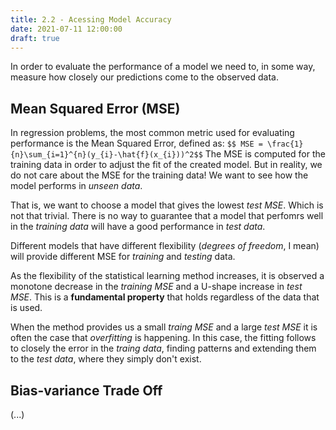 ```yaml
---
title: 2.2 - Acessing Model Accuracy
date: 2021-07-11 12:00:00
draft: true
---
```


In order to evaluate the performance of a model we need to, in some way, measure
how closely our predictions come to the observed data.

## Mean Squared Error (MSE)
In regression problems, the most common metric used for evaluating performance is the Mean Squared Error, defined as:
`$$ MSE = \frac{1}{n}\sum_{i=1}^{n}(y_{i}-\hat{f}(x_{i}))^2$$`
The MSE is computed for the training data in order to adjust the fit of the created model. But in reality, we do not
care about the MSE for the training data! We want to see how the model performs in *unseen data*.

That is, we want to choose a model that gives the lowest *test MSE*. Which is not that trivial. There is no way to guarantee that
a model that perfomrs well in the *training data* will have a good performance in *test data*. 

Different models that have different flexibility (*degrees of freedom*, I mean) will provide different MSE for *training* and *testing* data.

As the flexibility of the statistical learning method increases, it is observed a monotone decrease in the *training MSE* and a U-shape increase in *test MSE*.
This is a **fundamental property** that holds regardless of the data that is used.

When the method provides us a small *traing MSE* and a large *test MSE* it is often the case that *overfitting* is happening.
In this case, the fitting follows to closely the error in the *traing data*, finding patterns and extending them to the *test data*, where they simply
don't exist.


## Bias-variance Trade Off
(...)
